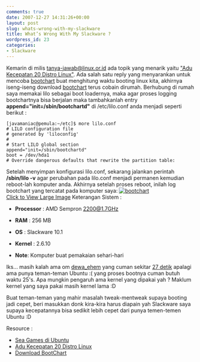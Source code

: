 ```yaml
---
comments: true
date: 2007-12-27 14:31:26+00:00
layout: post
slug: whats-wrong-with-my-slackware
title: What’s Wrong With My Slackware ?
wordpress_id: 23
categories:
- Slackware
---
```


Kemarin di milis [tanya-jawab@linux.or.id](mailto:tanya-jawab@linux.or.id) ada topik yang menarik yaitu ["Adu Kecepatan 20 Distro Linux"](http://www.mail-archive.com/tanya-jawab%40linux.or.id/msg56562.html). Ada salah satu reply yang menyarankan untuk mencoba [bootchart](http://bootchart.org/) buat menghitung waktu booting linux kita, akhirnya iseng-iseng download [bootchart](http://bootchart.org/) terus cobain dirumah. Berhubung di rumah saya memakai lilo sebagai boot loadernya, maka agar proses logging bootchartnya bisa berjalan maka tambahkanlah entry **append="init=/sbin/bootchartd"** di /etc/lilo.conf anda menjadi seperti berikut :

    
    
    [javamaniac@pemula:~/etc]$ more lilo.conf
    # LILO configuration file
    # generated by 'liloconfig'
    #
    # Start LILO global section
    append="init=/sbin/bootchartd"
    boot = /dev/hda1
    # Override dangerous defaults that rewrite the partition table:
    


<!-- more -->
Setelah menyimpan konfigurasi lilo.conf, sekarang jalankan perintah **/sbin/lilo -v** agar perubahan pada lilo.conf menjadi permanen kemudian reboot-lah komputer anda. Akhirnya setelah proses reboot, inilah log bootchart yang tercatat pada komputer saya:
[![bootchart](http://farm3.static.flickr.com/2416/2140435297_bcbb5db9a8_m.jpg)  
Click to View Large Image](http://www.flickr.com/photos/10243554@N02/2140435297/)
Keterangan Sistem :

* **Processor** : AMD Sempron 2200@1.7GHz


* **RAM** : 256 MB


* **OS** : Slackware 10.1


* **Kernel** : 2.6.10


* **Note**: Komputer buat pemakaian sehari-hari


Iks... masih kalah ama om [dewa_ehem](http://ffaradyc.blogsome.com/) yang cuman sekitar [27 detik](http://www.flickr.com/photos/ffaradyc/2141252692/) apalagi ama punya teman-teman Ubuntu :( yang proses bootnya cuman butuh waktu 25's. Apa mungkin pengaruh ama kernel yang dipakai yah ? Maklum kernel yang saya pakai masih kernel lama :D

Buat teman-teman yang mahir masalah tweak-mentweak supaya booting jadi cepet, beri masukkan donk kira-kira harus diapain yah Slackware saya supaya kecepatannya bisa sedikit lebih cepet dari punya temen-temen Ubuntu :D

Resource :
- [Sea Games di Ubuntu](http://wiki.ubuntu-id.org/SeaGamesUbuntu)
- [Adu Kecepatan 20 Distro Linux](http://www.mail-archive.com/tanya-jawab%40linux.or.id/msg56562.html)
- [Download BootChart](http://bootchart.org/docs.html)
